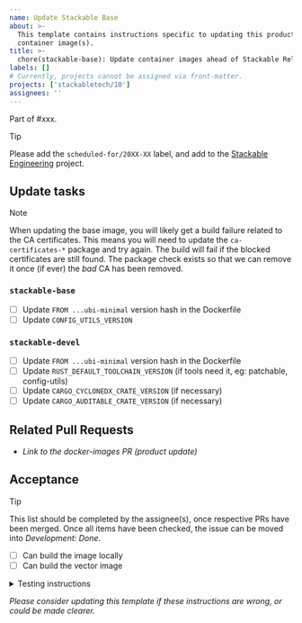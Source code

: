 ```yaml
---
name: Update Stackable Base
about: >-
  This template contains instructions specific to updating this product and/or
  container image(s).
title: >-
  chore(stackable-base): Update container images ahead of Stackable Release YY.M.X
labels: []
# Currently, projects cannot be assigned via front-matter.
projects: ['stackabletech/10']
assignees: ''
---
```


Part of #xxx.

> [!TIP]
> Please add the `scheduled-for/20XX-XX` label, and add to the [Stackable Engineering][1] project.
>
> [1]: https://github.com/orgs/stackabletech/projects/10

## Update tasks

> [!NOTE]
> When updating the base image, you will likely get a build failure related to the CA certificates.
> This means you will need to update the `ca-certificates-*` package and try again. The build will
> fail if the blocked certificates are still found.
> The package check exists so that we can remove it once (if ever) the _bad_ CA has been removed.

### `stackable-base`

- [ ] Update `FROM ...ubi-minimal` version hash in the Dockerfile
- [ ] Update `CONFIG_UTILS_VERSION`

### `stackable-devel`

- [ ] Update `FROM ...ubi-minimal` version hash in the Dockerfile
- [ ] Update `RUST_DEFAULT_TOOLCHAIN_VERSION` (if tools need it, eg: patchable, config-utils)
- [ ] Update `CARGO_CYCLONEDX_CRATE_VERSION` (if necessary)
- [ ] Update `CARGO_AUDITABLE_CRATE_VERSION` (if necessary)

## Related Pull Requests

- _Link to the docker-images PR (product update)_

## Acceptance

> [!TIP]
> This list should be completed by the assignee(s), once respective PRs have been merged. Once all items have been
> checked, the issue can be moved into _Development: Done_.

- [ ] Can build the image locally
- [ ] Can build the vector image

<details>
<summary>Testing instructions</summary>

```shell
# See the latest version at https://pypi.org/project/image-tools-stackabletech/
pip install image-tools-stackabletech==0.0.16

bake --product vector=x.y.z # where x.y.z is a valid version
```

</details>

_Please consider updating this template if these instructions are wrong, or
could be made clearer._
